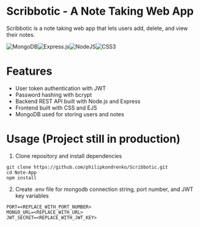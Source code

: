 # Scribbotic - A Note Taking Web App
Scribbotic is a note taking web app that lets users add, delete, and view their notes. 

![MongoDB](https://img.shields.io/badge/MongoDB-%234ea94b.svg?style=for-the-badge&logo=mongodb&logoColor=white)![Express.js](https://img.shields.io/badge/express.js-%23404d59.svg?style=for-the-badge&logo=express&logoColor=%2361DAFB)![NodeJS](https://img.shields.io/badge/node.js-6DA55F?style=for-the-badge&logo=node.js&logoColor=white)![CSS3](https://img.shields.io/badge/css3-%231572B6.svg?style=for-the-badge&logo=css3&logoColor=white)



# Features
- User token authentication with JWT
- Password hashing with bcrypt
- Backend REST API built with Node.js and Express
- Frontend built with CSS and EJS 
- MongoDB used for storing users and notes


# Usage (Project still in production)
1. Clone repository and install dependencies
```
git clone https://github.com/philipkondrenko/Scribbotic.git
cd Note-App
npm install
```
2. Create .env file for mongodb connection string, port number, and JWT key variables
```
PORT=<REPLACE_WITH_PORT_NUMBER>
MONGO_URL=<REPLACE_WITH_URL>
JWT_SECRET=<REPLACE_WITH_JWT_KEY>
```

